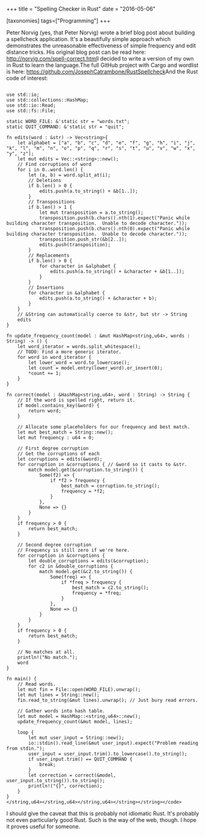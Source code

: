+++
title = "Spelling Checker in Rust"
date = "2016-05-06"

[taxonomies]
tags=["Programming"]
+++

Peter Norvig (yes, that Peter Norvig) wrote a brief blog post about building a spellcheck application. It's a beautifully simple approach which demonstrates the unreasonable effectiveness of simple frequency and edit distance tricks. His original blog post can be read here: <http://norvig.com/spell-correct.html>I decided to write a version of my own in Rust to learn the language.The full GitHub project with Cargo and wordlist is here: <https://github.com/JosephCatrambone/RustSpellcheck>And the Rust code of interest:

```

use std::io;
use std::collections::HashMap;
use std::io::Read;
use std::fs::File;

static WORD_FILE: &'static str = "words.txt";
static QUIT_COMMAND: &'static str = "quit";

fn edits(word : &str) -> Vec<string>{
	let alphabet = ["a", "b", "c", "d", "e", "f", "g", "h", "i", "j", "k", "l", "m", "n", "o", "p", "q", "r", "s", "t", "u", "v", "w", "x", "y", "z"];
	let mut edits = Vec::<string>::new();
	// Find corruptions of word
	for i in 0..word.len() {
		let (a, b) = word.split_at(i);
		// Deletions
		if b.len() > 0 {
			edits.push(a.to_string() + &b[1..]);
		}
		// Transpositions
		if b.len() > 1 {
			let mut transposition = a.to_string();
			transposition.push(b.chars().nth(1).expect("Panic while building character transposition.  Unable to decode character."));
			transposition.push(b.chars().nth(0).expect("Panic while building character transposition.  Unable to decode character."));
			transposition.push_str(&b[2..]);
			edits.push(transposition);
		}
		// Replacements
		if b.len() > 0 {
			for character in &alphabet {
				edits.push(a.to_string() + &character + &b[1..]);
			}
		}
		// Insertions
		for character in &alphabet {
			edits.push(a.to_string() + &character + b);
		}
	}
	// &String can automatically coerce to &str, but str -> String
	edits
}

fn update_frequency_count(model : &mut HashMap<string,u64>, words : String) -> () {
	let word_iterator = words.split_whitespace();
	// TODO: Find a more generic iterator.
	for word in word_iterator {
		let lower_word = word.to_lowercase();
		let count = model.entry(lower_word).or_insert(0);
		*count += 1;
	}
}

fn correct(model : &HashMap<string,u64>, word : String) -> String {
	// If the word is spelled right, return it.
	if model.contains_key(&word) {
		return word;
	}

	// Allocate some placeholders for our frequency and best match.
	let mut best_match = String::new();
	let mut frequency : u64 = 0;

	// First degree corruption
	// Get the corruptions of each
	let corruptions = edits(&word);
	for corruption in &corruptions { // &word so it casts to &str.
		match model.get(&corruption.to_string()) {
			Some(f2) => {
				if *f2 > frequency {
					best_match = corruption.to_string();
					frequency = *f2;
				}
			},
			None => {}
		}
	}
	if frequency > 0 {
		return best_match;
	}

	// Second degree corruption
	// Frequency is still zero if we're here.
	for corruption in &corruptions {
		let double_corruptions = edits(&corruption);
		for c2 in &double_corruptions {
			match model.get(&c2.to_string()) {
				Some(freq) => {
					if *freq > frequency {
						best_match = c2.to_string();
						frequency = *freq;
					}
				},
				None => {}
			}
		}
	}
	if frequency > 0 {
		return best_match;
	}

	// No matches at all.
	println!("No match.");
	word
}

fn main() {
	// Read words.
	let mut fin = File::open(WORD_FILE).unwrap();
	let mut lines = String::new();
	fin.read_to_string(&mut lines).unwrap(); // Just bury read errors.

	// Gather words into hash table.
	let mut model = HashMap::<string,u64>::new();
	update_frequency_count(&mut model, lines);

	loop {
		let mut user_input = String::new();
		io::stdin().read_line(&mut user_input).expect("Problem reading from stdin.");
		user_input = user_input.trim().to_lowercase().to_string();
		if user_input.trim() == QUIT_COMMAND {
			break;
		}
		let correction = correct(&model, user_input.to_string()).to_string();
		println!("{}", correction);
	}
}
</string,u64></string,u64></string,u64></string></string></code>
```

I should give the caveat that this is probably not idiomatic Rust. It's probably not even particularly good Rust. Such is the way of the web, though. I hope it proves useful for someone.
